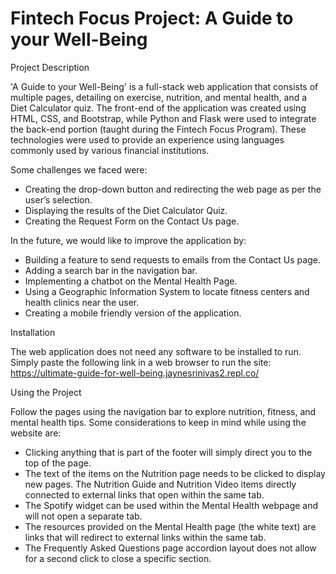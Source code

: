 # Fintech Focus Project: A Guide to your Well-Being

Project Description

'A Guide to your Well-Being' is a full-stack web application that consists of multiple pages, detailing on exercise, nutrition, and mental health, and a Diet Calculator quiz. The front-end of the application was created using HTML, CSS, and Bootstrap, while Python and Flask were used to integrate the back-end portion (taught during the Fintech Focus Program). These technologies were used to provide an experience using languages commonly used by various financial institutions.  

Some challenges we faced were:
- Creating the drop-down button and redirecting the web page as per the user’s selection. 
- Displaying the results of the Diet Calculator Quiz.
- Creating the Request Form on the Contact Us page. 

In the future, we would like to improve the application by:
- Building a feature to send requests to emails from the Contact Us page. 
- Adding a search bar in the navigation bar.
- Implementing a chatbot on the Mental Health Page. 
- Using a Geographic Information System to locate fitness centers and health clinics near the user. 
- Creating a mobile friendly version of the application.

Installation

The web application does not need any software to be installed to run. Simply paste the following link in a web browser to run the site:
https://ultimate-guide-for-well-being.jaynesrinivas2.repl.co/

Using the Project

Follow the pages using the navigation bar to explore nutrition, fitness, and mental health tips. Some considerations to keep in mind while using the website are:
- Clicking anything that is part of the footer will simply direct you to the top of the page.
- The text of the items on the Nutrition page needs to be clicked to display new pages. The Nutrition Guide and Nutrition Video items directly connected to external links that open within the same tab. 
- The Spotify widget can be used within the Mental Health webpage and will not open a separate tab. 
- The resources provided on the Mental Health page (the white text) are links that will redirect to external links within the same tab. 
- The Frequently Asked Questions page accordion layout does not allow for a second click to close a specific section. 

